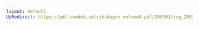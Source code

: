 ```yaml
---
layout: default
UpRedirect: https://pdf.swedeb.se/riksdagen-volumeG-pdf/200203/reg_200203/reg_200203_0036.pdf
---
```

